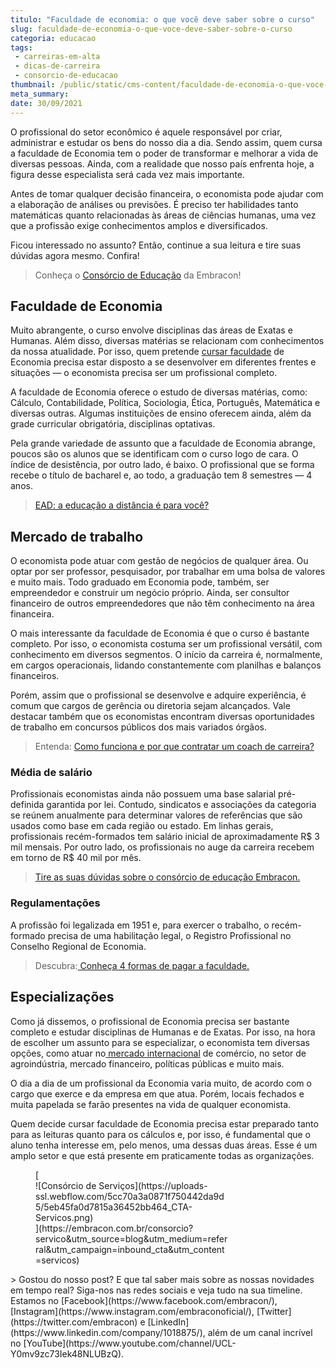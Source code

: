 ```yaml
---
titulo: "Faculdade de economia: o que você deve saber sobre o curso"
slug: faculdade-de-economia-o-que-voce-deve-saber-sobre-o-curso
categoria: educacao
tags:
 - carreiras-em-alta
 - dicas-de-carreira
 - consorcio-de-educacao
thumbnail: /public/static/cms-content/faculdade-de-economia-o-que-voce-deve-saber-sobre-o-curso.jpg
meta_summary: 
date: 30/09/2021
---
```

O profissional do setor econômico é aquele responsável por criar, administrar e estudar os bens do nosso dia a dia. Sendo assim, quem cursa a faculdade de Economia tem o poder de transformar e melhorar a vida de diversas pessoas. Ainda, com a realidade que nosso país enfrenta hoje, a figura desse especialista será cada vez mais importante.

Antes de tomar qualquer decisão financeira, o economista pode ajudar com a elaboração de análises ou previsões. É preciso ter habilidades tanto matemáticas quanto relacionadas às áreas de ciências humanas, uma vez que a profissão exige conhecimentos amplos e diversificados.

Ficou interessado no assunto? Então, continue a sua leitura e tire suas dúvidas agora mesmo. Confira!

> Conheça o [Consórcio de Educação](https://www.embracon.com.br/consorcio-servicos) da Embracon!

Faculdade de Economia
---------------------

Muito abrangente, o curso envolve disciplinas das áreas de Exatas e Humanas. Além disso, diversas matérias se relacionam com conhecimentos da nossa atualidade. Por isso, quem pretende [cursar faculdade](https://www.embracon.com.br/blog/educacao-saiba-como-investir-na-sua) de Economia precisa estar disposto a se desenvolver em diferentes frentes e situações — o economista precisa ser um profissional completo.

A faculdade de Economia oferece o estudo de diversas matérias, como: Cálculo, Contabilidade, Política, Sociologia, Ética, Português, Matemática e diversas outras. Algumas instituições de ensino oferecem ainda, além da grade curricular obrigatória, disciplinas optativas.

Pela grande variedade de assunto que a faculdade de Economia abrange, poucos são os alunos que se identificam com o curso logo de cara. O índice de desistência, por outro lado, é baixo. O profissional que se forma recebe o título de bacharel e, ao todo, a graduação tem 8 semestres — 4 anos.

> [EAD: a educação a distância é para você?](https://www.embracon.com.br/blog/ead-a-educacao-a-distancia-e-para-voce)

Mercado de trabalho
-------------------

O economista pode atuar com gestão de negócios de qualquer área. Ou optar por ser professor, pesquisador, por trabalhar em uma bolsa de valores e muito mais. Todo graduado em Economia pode, também, ser empreendedor e construir um negócio próprio. Ainda, ser consultor financeiro de outros empreendedores que não têm conhecimento na área financeira.

O mais interessante da faculdade de Economia é que o curso é bastante completo. Por isso, o economista costuma ser um profissional versátil, com conhecimento em diversos segmentos. O início da carreira é, normalmente, em cargos operacionais, lidando constantemente com planilhas e balanços financeiros.

Porém, assim que o profissional se desenvolve e adquire experiência, é comum que cargos de gerência ou diretoria sejam alcançados. Vale destacar também que os economistas encontram diversas oportunidades de trabalho em concursos públicos dos mais variados órgãos.

> Entenda: [Como funciona e por que contratar um coach de carreira?](https://www.embracon.com.br/blog/como-funciona-e-por-que-contratar-um-coach-de-carreira)

### Média de salário

Profissionais economistas ainda não possuem uma base salarial pré-definida garantida por lei. Contudo, sindicatos e associações da categoria se reúnem anualmente para determinar valores de referências que são usados como base em cada região ou estado. Em linhas gerais, profissionais recém-formados tem salário inicial de aproximadamente R$ 3 mil mensais. Por outro lado, os profissionais no auge da carreira recebem em torno de R$ 40 mil por mês.

> [Tire as suas dúvidas sobre o consórcio de educação Embracon.](https://www.embracon.com.br/blog/tire-as-suas-duvidas-sobre-o-consorcio-de-educacao-embracon)

### Regulamentações

A profissão foi legalizada em 1951 e, para exercer o trabalho, o recém-formado precisa de uma habilitação legal, o Registro Profissional no Conselho Regional de Economia.

> Descubra:[ Conheça 4 formas de pagar a faculdade.](https://www.embracon.com.br/blog/conheca-4-formas-de-pagar-a-faculdade)

Especializações
---------------

Como já dissemos, o profissional de Economia precisa ser bastante completo e estudar disciplinas de Humanas e de Exatas. Por isso, na hora de escolher um assunto para se especializar, o economista tem diversas opções, como atuar no[ mercado internacional](https://www.embracon.com.br/blog/5-dicas-para-construir-uma-carreira-internacional) de comércio, no setor de agroindústria, mercado financeiro, políticas públicas e muito mais.

O dia a dia de um profissional da Economia varia muito, de acordo com o cargo que exerce e da empresa em que atua. Porém, locais fechados e muita papelada se farão presentes na vida de qualquer economista.

Quem decide cursar faculdade de Economia precisa estar preparado tanto para as leituras quanto para os cálculos e, por isso, é fundamental que o aluno tenha interesse em, pelo menos, uma dessas duas áreas. Esse é um amplo setor e que está presente em praticamente todas as organizações.

<figure class="w-richtext-figure-type-image w-richtext-align-center" style="max-width:310px">[<div>![Consórcio de Serviços](https://uploads-ssl.webflow.com/5cc70a3a0871f750442da9d5/5eb45fa0d7815a36452bb464_CTA-Servicos.png)</div>](https://embracon.com.br/consorcio?servico&utm_source=blog&utm_medium=referral&utm_campaign=inbound_cta&utm_content=servicos)</figure>> Gostou do nosso post? E que tal saber mais sobre as nossas novidades em tempo real? Siga-nos nas redes sociais e veja tudo na sua timeline. Estamos no [Facebook](https://www.facebook.com/embracon/), [Instagram](https://www.instagram.com/embraconoficial/), [Twitter](https://twitter.com/embracon) e [LinkedIn](https://www.linkedin.com/company/1018875/), além de um canal incrível no [YouTube](https://www.youtube.com/channel/UCL-Y0mv9zc73Iek48NLUBzQ).
